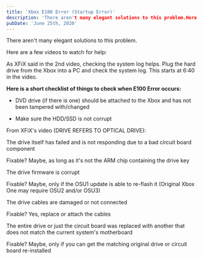 ```yaml
---
title: 'Xbox E100 Error (Startup Error)'
description: 'There aren't many elegant solutions to this problem.Here are a few videos to watch for help: As XFiX said in the 2nd video, checking the system log helps.'
pubDate: 'June 25th, 2020'
---
```


There aren't many elegant solutions to this problem.

Here are a few videos to watch for help:

As XFiX said in the 2nd video, checking the system log helps. Plug the hard drive from the Xbox into a PC and check the system log. This starts at 6:40 in the video.

**Here is a short checklist of things to check when E100 Error occurs:**

- DVD drive (if there is one) should be attached to the Xbox and has not been tampered with/changed

- Make sure the HDD/SSD is not corrupt

From XFiX's video (DRIVE REFERS TO OPTICAL DRIVE):

The drive itself has failed and is not responding due to a bad circuit board component

Fixable? Maybe, as long as it's not the ARM chip containing the drive key

The drive firmware is corrupt

Fixable? Maybe, only if the OSU1 update is able to re-flash it (Original Xbox One may require OSU2 and/or OSU3)

The drive cables are damaged or not connected

Fixable? Yes, replace or attach the cables

The entire drive or just the circuit board was replaced with another that does not match the current system's motherboard

Fixable? Maybe, only if you can get the matching original drive or circuit board re-installed